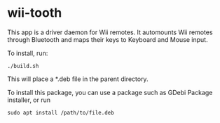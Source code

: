 # wii-tooth
This app is a driver daemon for Wii remotes. It automounts Wii remotes through Bluetooth and maps their keys to Keyboard and Mouse input.

To install, run:

    ./build.sh
    
This will place a \*.deb file in the parent directory.

To install this package, you can use a package such as GDebi Package installer, or run

    sudo apt install /path/to/file.deb
